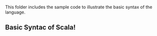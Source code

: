 This folder includes the sample code to illustrate
the basic syntax of the language.

## Basic Syntac of Scala!
